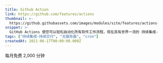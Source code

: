 ```yaml
---
title: Github Action
link: https://github.com/features/actions
thumbnail: >-
  https://github.githubassets.com/images/modules/site/features/actions-icon-actions.svg
snippet: >-
  GitHub Actions 使您可以轻松自动化所有软件工作流程，现在具有世界一流的 持续集成-持续交付。直接从 GitHub 构建、测试和部署您的代码。
tags: ["持续集成-持续交付", "无服务器", "cron"]
createdAt: 2021-06-17T00:00:00.000Z
---
```

每月免费 2,000 分钟